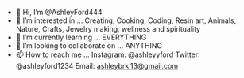 - 👋 Hi, I’m @AshleyFord444
- 👀 I’m interested in ...  Creating, Cooking, Coding, Resin art, Animals, Nature, Crafts, Jewelry making, wellness and spirituality 
- 🌱 I’m currently learning ... EVERYTHING 
- 💞️ I’m looking to collaborate on ... ANYTHING 
- 📫 How to reach me ...  Instagram: @ashleyyford Twitter: @ashleyford1234 Email: ashleybrk.13@gmail.com

<!---
AshleyFord444/AshleyFord444 is a ✨ special ✨ repository because its `README.md` (this file) appears on your GitHub profile.
You can click the Preview link to take a look at your changes.
--->
